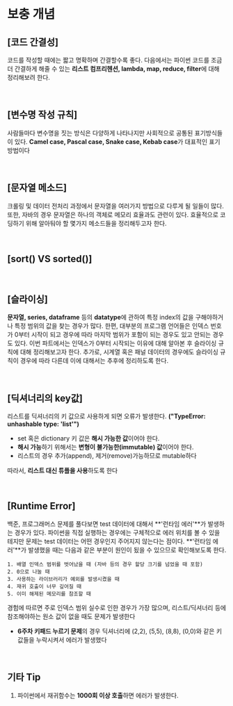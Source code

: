 # 보충 개념

## [코드 간결성]
코드를 작성할 때에는 짧고 명확하며 간결할수록 좋다. 다음에서는 파이썬 코드를 조금 더 간결하게 해줄 수 있는 **리스트 컴프리헨션, lambda, map, reduce, filter**에 대해 정리해보려 한다.

<br>

## [변수명 작성 규칙]
사람들마다 변수명을 짓는 방식은 다양하게 나타나지만 사회적으로 공통된 표기방식들이 있다. **Camel case, Pascal case, Snake case, Kebab case**가 대표적인 표기 방법이다

<br>

## [문자열 메소드]
크롤링 및 데이터 전처리 과정에서 문자열을 여러가지 방법으로 다루게 될 일들이 많다. 또한, 자바의 경우 문자열은 하나의 객체로 메모리 효율과도 관련이 있다. 효율적으로 코딩하기 위해 알아둬야 할 몇가지 메소드들을 정리해두고자 한다.

<br>

## [sort() VS sorted()]

<br>

## [슬라이싱]
**문자열, series, dataframe** 등의 **datatype**에 관하여 특정 index의 값을 구해야하거나 특정 범위의 값을 찾는 경우가 많다. 한편, 대부분의 프로그램 언어들은 인덱스 번호가 0부터 시작이 되고 경우에 따라 마지막 범위가 포함이 되는 경우도 있고 안되는 경우도 있다. 이번 파트에서는 인덱스가 0부터 시작되는 이유에 대해 알아본 후 슬라이싱 규칙에 대해 정리해보고자 한다. 추가로, 시계열 혹은 패널 데이터의 경우에도 슬라이싱 규칙이 경우에 따라 다른데 이에 대해서는 추후에 정리하도록 한다.

<br>

## [딕셔너리의 key값]
리스트를 딕셔너리의 키 값으로 사용하게 되면 오류가 발생한다. **("TypeError: unhashable type: 'list'")**
- set 혹은 dictionary 키 값은 **해시 가능한 값**이어야 한다.
- **해시 가능**하기 위해서는 **변형이 불가능한(immutable) 값**이어야 한다.
- 리스트의 경우 추가(append), 제거(remove)가능하므로 mutable하다

따라서, **리스트 대신 튜플을 사용**하도록 한다

<br>

## [Runtime Error]
백준, 프로그래머스 문제를 풀다보면 test 데이터에 대해서 **'런타임 에러'**가 발생하는 경우가 있다. 파이썬을 직접 실행하는 경우에는 구체적으로 에러 위치를 볼 수 있을 테지만 문제는 test 데이터는 어떤 경우인지 주어지지 않는다는 점이다. **'런타임 에러'**가 발생했을 때는 다음과 같은 부분이 원인이 됬을 수 있으므로 확인해보도록 한다.

    1. 배열 인덱스 범위를 벗어났을 때 (자바 등의 경우 할당 크기를 넘었을 때 포함)
    2. 0으로 나눌 때
    3. 사용하는 라이브러리가 예외를 발생시켰을 때
    4. 재귀 호출이 너무 깊어질 때
    5. 이미 해제된 메모리를 참조할 때

경험에 따르면 주로 인덱스 범위 실수로 인한 경우가 가장 많으며, 리스트/딕셔너리 등에 참조해야하는 원소 값이 없을 때도 문제가 발생한다
- **6주차 키패드 누르기 문제**의 경우 딕셔너리에 (2,2), (5,5), (8,8), (0,0)와 같은 키값들을 누락시켜서 에러가 발생했다

<br>

## 기타 Tip
1. 파이썬에서 재귀함수는 **1000회 이상 호출**하면 에러가 발생한다.

